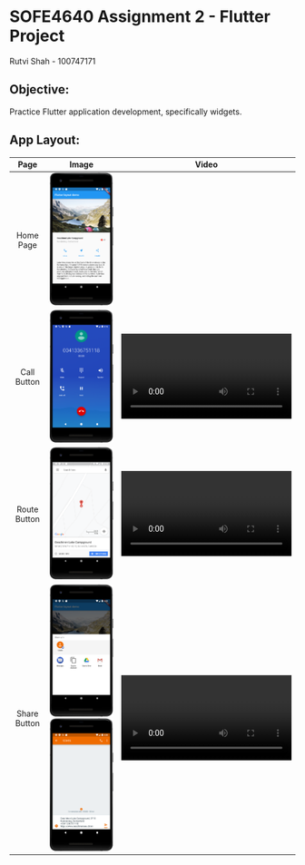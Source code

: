 # SOFE4640 Assignment 2 - Flutter Project
Rutvi Shah - 100747171
## Objective:
Practice Flutter application development, specifically widgets.
## App Layout:
|     Page     |                                                                                                  Image                                                                                                  |                                                        Video                                                        |
|:------------:|:-------------------------------------------------------------------------------------------------------------------------------------------------------------------------------------------------------:|:-------------------------------------------------------------------------------------------------------------------:|
|  Home Page   |                                                   [<img src="images/main-page-layout.png" alt="Home Page" width="250"/>](images/main-page-layout.png)                                                   |
| Call Button  |                                                        [<img src="images/call-button.png" alt="Home Page" width="250"/>](images/call-button.png)                                                        | <video src="https://user-images.githubusercontent.com/32719043/202603934-098c5334-fb17-41f2-aa78-9ff610fe505f.mp4"> |
| Route Button |                                                       [<img src="images/route-button.png" alt="Home Page" width="250"/>](images/route-button.png)                                                       | <video src="https://user-images.githubusercontent.com/32719043/202602867-1d206615-775c-47f8-bf7f-21cc80bb752c.mp4"> |
| Share Button | [<img src="images/share-button.png" alt="Home Page" width="250"/>](images/share-button.png) [<img src="images/share-button-message.png" alt="Home Page" width="250"/>](images/share-button-message.png) | <video src="https://user-images.githubusercontent.com/32719043/202603254-822db284-6e6e-4075-84a3-eaae1c8c70c4.mp4"> |

